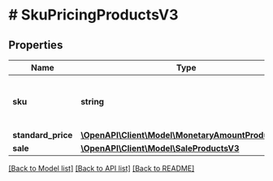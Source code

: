 # # SkuPricingProductsV3

## Properties

Name | Type | Description | Notes
------------ | ------------- | ------------- | -------------
**sku** | **string** | The standard price as defined by the partner. |
**standard_price** | [**\OpenAPI\Client\Model\MonetaryAmountProductsV3**](MonetaryAmountProductsV3.md) |  |
**sale** | [**\OpenAPI\Client\Model\SaleProductsV3**](SaleProductsV3.md) |  | [optional]

[[Back to Model list]](../../README.md#models) [[Back to API list]](../../README.md#endpoints) [[Back to README]](../../README.md)
